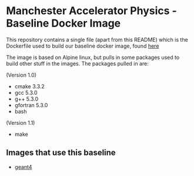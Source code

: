 # Manchester Accelerator Physics - Baseline Docker Image

This repository contains a single file (apart from this README) which is the Dockerfile used to build our baseline docker image, found [here](https://hub.docker.com/r/manacc/baseline/)

The image is based on Alpine linux, but pulls in some packages used to build other stuff in the images. The packages pulled in are:

(Version 1.0)
- cmake 3.3.2
- gcc 5.3.0
- g++ 5.3.0
- gfortran 5.3.0
- bash

(Version 1.1)
- make

## Images that use this baseline
- [geant4]()
